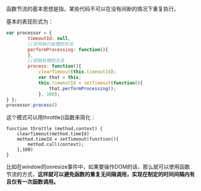 函数节流的基本思想是指，某些代码不可以在没有间断的情况下重复执行。

基本的表现形式为：

```js
var processor = {
        timeoutId: null,
        //实际执行处理的方法
        performProcessing: function(){
        },
        //初始处理的方法
        process: function(){
            clearTimeout(this.timeoutId);
            var that = this;
            this.timeoutId = setTimeout(function(){
                that.performProcessing();
            }, 100);
} };
processor.process()
```

这个模式可以用throttle\(\)函数来简化：

```
function throttle (method,context) {
    clearTimeout(method.timeId)
    method.timeId = setTimeout(function(){
        method.call(context);
    },100)
}
```

比如在window的onresize事件中，如果要操作DOM的话，那么就可以使用函数节流的方式，**这样就可以避免函数的重复无间隔调用，实现在制定的时间间隔内有且仅有一次函数调用。**







